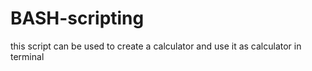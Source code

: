 # BASH-scripting 
this script can be used to create a calculator and use it as calculator in terminal 
